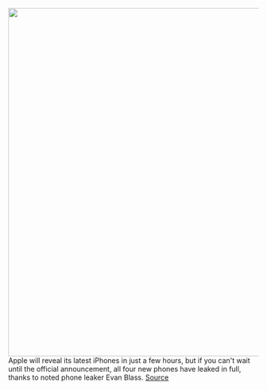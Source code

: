 <img src='https://cdn.vox-cdn.com/thumbor/2mcAjb4X0LS4BUvG98fGdWtprlU=/0x0:1920x1080/1200x800/filters:focal(807x387:1113x693)/cdn.vox-cdn.com/uploads/chorus_image/image/67622768/iphoen_12_leak.0.jpg' width='700px' /><br/>
Apple will reveal its latest iPhones in just a few hours, but if you can't wait until the official announcement, all four new phones have leaked in full, thanks to noted phone leaker Evan Blass.
<a href='https://www.theverge.com/2020/10/13/21514114/apple-iphone-12-lineup-pro-mini-leaks-images-blue-color'> Source <a/>